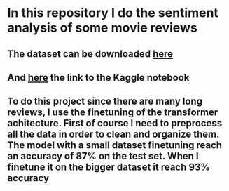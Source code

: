# In this repository I do the sentiment analysis of some movie reviews
## The dataset can be downloaded [here](https://ai.stanford.edu/%7Eamaas/data/sentiment/)
## And [here](https://www.kaggle.com/code/enricopiffer/movie-review-sentiment-analysis) the link to the Kaggle notebook
## To do this project since there are many long reviews, I use the finetuning of the transformer achitecture. First of course I need to preprocess all the data in order to clean and organize them. The model with a small dataset finetuning reach an accuracy of 87% on the test set. When I finetune it on the bigger dataset it reach 93% accuracy
